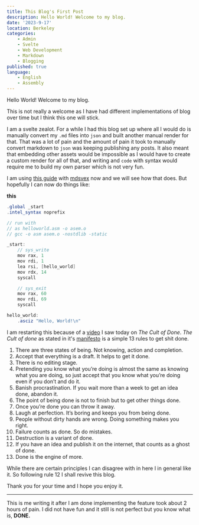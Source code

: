 ```yaml
---
title: This Blog's First Post
description: Hello World! Welcome to my blog. 
date: '2023-9-17'
location: Berkeley
categories: 
    - Admin
    - Svelte
    - Web Development
    - Markdown
    - Blogging
published: true
language:
    - English
    - Assembly
---
```


Hello World! Welcome to my blog. 

This is not really a welcome as I have had different implementations of blog over time but I think this one will stick. 

I am a svelte zealot. For a while I had this blog set up where all I would do is manually convert my `.md` files into `json` and built another manual render for that. That was a lot of pain and the amount of pain it took to manually convert markdown to `json` was keeping publishing any posts. It also meant that embedding other assets would be impossible as I would have to create a custom render for all of that, and writing and `code` with syntax would require me to build my own parser which is not very fun.  

I am using [this guide](https://joyofcode.xyz/sveltekit-markdown-blog#project-setup) with [mdsvex](https://mdsvex.com/) now and we will see how that does. But hopefully I can now do things like: 

**this**

```cs
.global _start
.intel_syntax noprefix

// run with 
// as helloworld.asm -o asem.o
// gcc -o asm asem.o -nostdlib -static

_start: 
    // sys_write
    mov rax, 1
    mov rdi, 1
    lea rsi, [hello_world]
    mov rdx, 14
    syscall

    // sys_exit
    mov rax, 60
    mov rdi, 69
    syscall

hello_world: 
    .asciz "Hello, World!\n"
```

I am restarting this because of a [video](https://www.youtube.com/watch?v=bJQj1uKtnus) I saw today on *The Cult of Done*. *The Cult of done* as stated in it's [manifesto](https://thomasdeneuville.com/cult-of-done-manifesto/) is a simple 13 rules to get shit done. 

1. There are three states of being. Not knowing, action and completion.
2. Accept that everything is a draft. It helps to get it done.
3. There is no editing stage.
4. Pretending you know what you’re doing is almost the same as knowing what you are doing, so just accept that you know what you’re doing even if you don’t and do it.
5. Banish procrastination. If you wait more than a week to get an idea done, abandon it.
6. The point of being done is not to finish but to get other things done.
7. Once you’re done you can throw it away.
8. Laugh at perfection. It’s boring and keeps you from being done.
9. People without dirty hands are wrong. Doing something makes you right.
10. Failure counts as done. So do mistakes.
11. Destruction is a variant of done.
12. If you have an idea and publish it on the internet, that counts as a ghost of done.
13. Done is the engine of more.

While there are certain principles I can disagree with in here I in general like it. So following rule 12 I shall revive this blog. 

Thank you for your time and I hope you enjoy it. 
<br>
<hr>

This is me writing it after I am done implementing the feature took about 2 hours of pain. I did not have fun and it still is not perfect but you know what is, **DONE.**